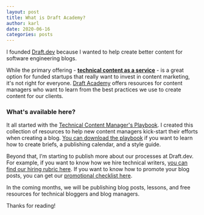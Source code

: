 ```yaml
---
layout: post
title: What is Draft Academy?
author: karl
date: 2020-06-16
categories: posts
---
```


I founded [Draft.dev](https://draft.dev) because I wanted to help create better content for software engineering blogs.

While the primary offering - **[technical content as a service](https://draft.dev)** - is a great option for funded startups that really want to invest in content marketing, it's not right for everyone. [Draft Academy](/) offers resources for content managers who want to learn from the best practices we use to create content for our clients. 

### What's available here?
It all started with the [Technical Content Manager's Playbook](https://draft.dev/#playbook). I created this collection of resources to help new content managers kick-start their efforts when creating a blog. [You can download the playbook](https://draft.dev/#playbook) if you want to learn how to create briefs, a publishing calendar, and a style guide.

Beyond that, I’m starting to publish more about our processes at Draft.dev. For example, if you want to know how we hire technical writers, [you can find our hiring rubric here](https://learn.draft.dev/content-management/hiring-rubric). If you want to know how to promote your blog posts, you can get our [promotional checklist here](https://learn.draft.dev/posts/promotion).

In the coming months, we will be publishing blog posts, lessons, and free resources for technical bloggers and blog managers.

Thanks for reading!
